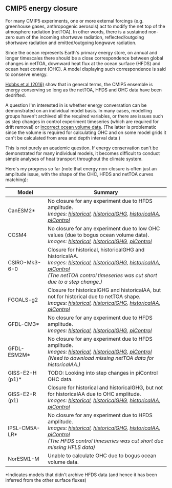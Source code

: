## CMIP5 energy closure

For many CMIP5 experiments, one or more external forcings (e.g. greenhouse gases, anthropogenic aerosols)
act to modify the net top of the atmosphere radiation (netTOA).
In other words, there is a sustained non-zero sum of the incoming shortwave radiation,
reflected/outgoing shortwave radiation and emitted/outgoing longwave radiation.  

Since the ocean represents Earth's primary energy store, on annual and longer timescales
there should be a close correspondence between global changes in netTOA, downward heat flux at the ocean surface (HFDS) and ocean heat content (OHC).
A model displaying such correspondence is said to conserve energy.

[Hobbs et al (2016)](https://journals.ametsoc.org/doi/10.1175/JCLI-D-15-0477.1) show that in general terms,
the CMIP5 ensemble is energy conserving so long as the netTOA, HFDS and OHC data have been dedrifted.

A question I'm interested in is whether energy conversation can be demonstrated on an individual model basis.
In many cases, modelling groups haven't archived all the required variables,
or there are issues such as step changes in control experiment timeseries (which are required for drift removal)
or [incorrect ocean volume data](https://github.com/DamienIrving/ocean-analysis/blob/master/development/volume_validation.ipynb).
(The latter is problematic since the volume is required for calculating OHC
and on some model grids it can't be calculated from area and depth interval data.)

This is not purely an academic question. If energy conservation can't be demonstrated for many individual models,
it becomes difficult to conduct simple analyses of heat transport throughout the climate system.

Here's my progress so far (note that energy non-closure is often just an amplitude issue, with the shape of the OHC, HFDS and netTOA curves matching):

| Model           | Summary             |                                                               
| ---             | ---                 |                                                      
| CanESM2*        | No closure for any experiment due to HFDS amplitude. <br/> *Images: [historical](https://www.flickr.com/photos/69921266@N08/41131107735/), [historicalGHG](https://www.flickr.com/photos/69921266@N08/41986802922/), [historicalAA](https://www.flickr.com/photos/69921266@N08/42112837922/), [piControl](https://www.flickr.com/photos/69921266@N08/42159310731/)* |
| CCSM4           | No closure for any experiment due to low OHC values (due to bogus ocean volume data). <br/> *Images: [historical](https://www.flickr.com/photos/69921266@N08/27288104737/), [historicalGHG](https://www.flickr.com/photos/69921266@N08/27288104597/), [piControl](https://www.flickr.com/photos/69921266@N08/27288104447/)* |
| CSIRO-Mk3-6-0   | Closure for historical, historicalGHG and historicalAA. <br/> *Images: [historical](https://www.flickr.com/photos/69921266@N08/40373452040/), [historicalGHG](https://www.flickr.com/photos/69921266@N08/40373451860/), [historicalAA](https://www.flickr.com/photos/69921266@N08/27309155297/), [piControl](https://www.flickr.com/photos/69921266@N08/40373451640/)* <br/> *(The netTOA control timeseries was cut short due to a step change.)* |
| FGOALS-g2       | Closure for historicalGHG and historicalAA, but not for historical due to netTOA shape. <br/> *Images: [historical](https://www.flickr.com/photos/69921266@N08/42113209582/), [historicalGHG](https://www.flickr.com/photos/69921266@N08/42031318811/), [historicalAA](https://www.flickr.com/photos/69921266@N08/42031320271/), [piControl](https://www.flickr.com/photos/69921266@N08/28287866918/)* |
| GFDL-CM3*       | No closure for any experiment due to HFDS amplitude. <br/> *Images: [historical](https://www.flickr.com/photos/69921266@N08/40223449580/), [historicalGHG](https://www.flickr.com/photos/69921266@N08/40223451350/), [piControl](https://www.flickr.com/photos/69921266@N08/41439145274/)* | 
| GFDL-ESM2M*     | No closure for any experiment due to HFDS amplitude. <br/> *Images: [historical](https://www.flickr.com/photos/69921266@N08/40352935960/), [historicalGHG](https://www.flickr.com/photos/69921266@N08/41258866525/), [piControl](https://www.flickr.com/photos/69921266@N08/41258866415/)* <br/> *(Need to download missing netTOA data for historicalAA.)*  |
| GISS-E2-H (p1)* | TODO: Looking into step changes in piControl OHC data. |
| GISS-E2-R (p1)  | Closure for historical and historicalGHG, but not for historicalAA due to OHC amplitude. <br/> *Images: [historical](https://www.flickr.com/photos/69921266@N08/28287701048/), [historicalGHG](https://www.flickr.com/photos/69921266@N08/27288632717/), [historicalAA](https://www.flickr.com/photos/69921266@N08/40353123460/), [piControl](https://www.flickr.com/photos/69921266@N08/28287700818/)* |
| IPSL-CM5A-LR*   | No closure for any experiment due to HFDS amplitude. <br/> *Images: [historical](https://www.flickr.com/photos/69921266@N08/40435966960/), [historicalGHG](https://www.flickr.com/photos/69921266@N08/41521709284/), [historicalAA](https://www.flickr.com/photos/69921266@N08/42196735552/), [piControl](https://www.flickr.com/photos/69921266@N08/40435966680/)* <br/> *(The HFDS control timeseries was cut short due missing HFLS data)* |
| NorESM1-M       | Unable to calculate OHC due to bogus ocean volume data. |

*Indicates models that didn't archive HFDS data (and hence it has been inferred from the other surface fluxes)
